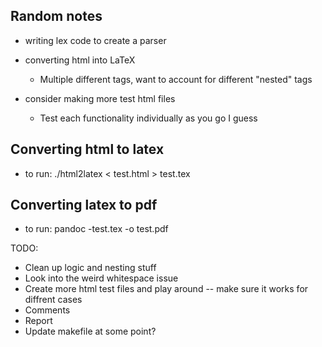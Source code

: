 ## Random notes

- writing lex code to create a parser
    
    
- converting html into LaTeX
    - Multiple different tags, want to account for different "nested" tags

- consider making more test html files
    - Test each functionality individually as you go I guess

## Converting html to latex
- to run: ./html2latex < test.html > test.tex

## Converting latex to pdf
- to run: pandoc -test.tex -o test.pdf

TODO: 
- Clean up logic and nesting stuff
- Look into the weird whitespace issue
- Create more html test files and play around -- make sure it works for diffrent cases
- Comments
- Report
- Update makefile at some point? 
